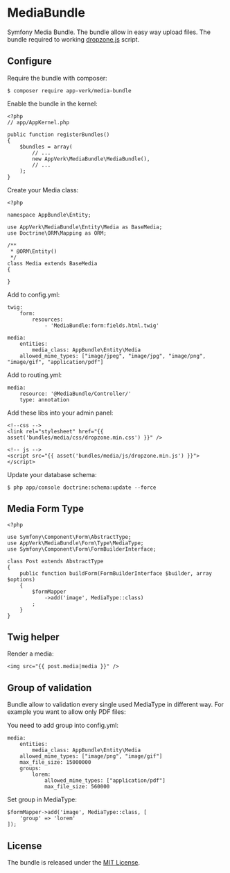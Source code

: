 # MediaBundle

Symfony Media Bundle. The bundle allow in easy way upload files. The bundle required to working [dropzone.js](http://www.dropzonejs.com/) script.

## Configure

Require the bundle with composer:

    $ composer require app-verk/media-bundle

Enable the bundle in the kernel:

    <?php
    // app/AppKernel.php

    public function registerBundles()
    {
        $bundles = array(
            // ...
            new AppVerk\MediaBundle\MediaBundle(),
            // ...
        );
    }

Create your Media class:
    
    <?php
    
    namespace AppBundle\Entity;
    
    use AppVerk\MediaBundle\Entity\Media as BaseMedia;
    use Doctrine\ORM\Mapping as ORM;
    
    /**
     * @ORM\Entity()
     */
    class Media extends BaseMedia
    {
    
    }
    
Add to config.yml:

    twig:
        form:
            resources:
                - 'MediaBundle:form:fields.html.twig'
                
    media:
        entities:
            media_class: AppBundle\Entity\Media
        allowed_mime_types: ["image/jpeg", "image/jpg", "image/png", "image/gif", "application/pdf"]
        
Add to routing.yml:

    media:
        resource: '@MediaBundle/Controller/'
        type: annotation
                
Add these libs into your admin panel:

    <!--css -->
    <link rel="stylesheet" href="{{ asset('bundles/media/css/dropzone.min.css') }}" />
    
    <!-- js -->
    <script src="{{ asset('bundles/media/js/dropzone.min.js') }}"></script>

Update your database schema:

    $ php app/console doctrine:schema:update --force
    
## Media Form Type

    <?php
    
    use Symfony\Component\Form\AbstractType;
    use AppVerk\MediaBundle\Form\Type\MediaType;
    use Symfony\Component\Form\FormBuilderInterface;
    
    class Post extends AbstractType
    {
        public function buildForm(FormBuilderInterface $builder, array $options)
        {
            $formMapper
                ->add('image', MediaType::class)
            ;
        }
    }
    
## Twig helper

Render a media:

    <img src="{{ post.media|media }}" />

## Group of validation

Bundle allow to validation every single used MediaType in different way. For example you want to allow only PDF files: 

You need to add group into config.yml:

    media:
        entities:
            media_class: AppBundle\Entity\Media
        allowed_mime_types: ["image/png", "image/gif"]
        max_file_size: 15000000
        groups:
            lorem:
                allowed_mime_types: ["application/pdf"]
                max_file_size: 560000

Set group in MediaType:
    
    $formMapper->add('image', MediaType::class, [
        'group' => 'lorem'
    ]);

## License

The bundle is released under the [MIT License](LICENSE).
